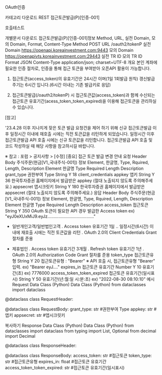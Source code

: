 OAuth인증


카테고리 다운로드
REST
접근토큰발급(P)[인증-001]

호출테스트

개별문서 다운로드
접근토큰발급(P)[인증-001]정보 Method, URL, 실전 Domain, 모의 Domain, Format, Content-Type
Method	POST	URL	/oauth2/tokenP
실전 Domain	https://openapi.koreainvestment.com:9443	모의 Domain	https://openapivts.koreainvestment.com:29443
실전 TR ID		모의 TR ID	
Format	JSON	Content-Type	application/json; charset=UTF-8
개요
본인 계좌에 필요한 인증 절차로, 인증을 통해 접근 토큰을 부여받아 오픈API 활용이 가능합니다.

1. 접근토큰(access_token)의 유효기간은 24시간 이며(1일 1회발급 원칙) 
   갱신발급주기는 6시간 입니다.(6시간 이내는 기존 발급키로 응답)

2. 접근토큰발급(/oauth2/tokenP) 시 접근토큰값(access_token)과 함께 수신되는 
   접근토큰 유효기간(acess_token_token_expired)을 이용해 접근토큰을 관리하실 수 있습니다.


[참고]

'23.4.28 이후 지나치게 잦은 토큰 발급 요청건을 제어 하기 위해 신규 접근토큰발급 이후 일정시간 이내에 재호출 시에는 직전 토큰값을 리턴하게 되었습니다. 일정시간 이후 접근토큰발급 API 호출 시에는 신규 토큰값을 리턴합니다. 
접근토큰발급 API 호출 및 코드 작성하실 때 해당 사항을 참고하시길 바랍니다.

※ 참고 : 포럼 > 공지사항 >  [수정] [중요] 접근 토큰 발급 변경 안내
요청
Header
Body
주식주문(현금[V1_국내주식-001]) 정보 Element, 한글명, Type, Rquired, Length, Description
Element	한글명	Type	Required	Length	Description
grant_type	권한부여 Type	String	Y	18	client_credentials
appkey	앱키	String	Y	36	한국투자증권 홈페이지에서 발급받은 appkey (절대 노출되지 않도록 주의해주세요.)
appsecret	앱시크릿키	String	Y	180	한국투자증권 홈페이지에서 발급받은 appsecret (절대 노출되지 않도록 주의해주세요.)
응답
Header
Body
주식주문(현금[V1_국내주식-001]) 정보 Element, 한글명, Type, Rquired, Length, Description
Element	한글명	Type	Required	Length	Description
access_token	접근토큰	String	Y	350	OAuth 토큰이 필요한 API 경우 발급한 Access token
ex) "eyJ0eXUxMiJ9.eyJz…..................................."

- 일반개인고객/일반법인고객
. Access token 유효기간 1일
.. 일정시간(6시간) 이내에 재호출 시에는 직전 토큰값을 리턴
. OAuth 2.0의 Client Credentials Grant 절차를 준용

- 제휴법인
. Access token 유효기간 3개월
. Refresh token 유효기간 1년
. OAuth 2.0의 Authorization Code Grant 절차를 준용
token_type	접근토큰유형	String	Y	20	접근토큰유형 : "Bearer"
※ API 호출 시, 접근토큰유형 "Bearer" 입력. ex) "Bearer eyJ...."
expires_in	접근토큰 유효기간	Number	Y	10	유효기간(초)
ex) 7776000
access_token_token_expired	접근토큰 유효기간(일시표시)	String	Y	50	유효기간(년:월:일 시:분:초)
ex) "2022-08-30 08:10:10"
예시
Request
Data Class (Python)
Data Class (Python)
from dataclasses import dataclass

@dataclass
class RequestHeader:

@dataclass
class RequestBody:
    grant_type: str    #권한부여 Type
    appkey: str    #앱키
    appsecret: str    #앱시크릿키

복사하기
Response
Data Class (Python)
Data Class (Python)
from dataclasses import dataclass
from typing import List, Optional
from decimal import Decimal

@dataclass
class ResponseHeader:

@dataclass
class ResponseBody:
    access_token: str    #접근토큰
    token_type: str    #접근토큰유형
    expires_in: float    #접근토큰 유효기간
    access_token_token_expired: str    #접근토큰 유효기간(일시표시)
